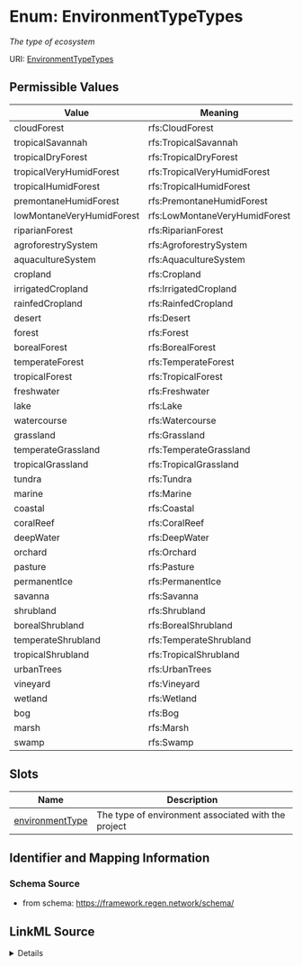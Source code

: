 # Enum: EnvironmentTypeTypes




_The type of ecosystem_



URI: [EnvironmentTypeTypes](EnvironmentTypeTypes.md)

## Permissible Values

| Value | Meaning | Description |
| --- | --- | --- |
| cloudForest | rfs:CloudForest |  |
| tropicalSavannah | rfs:TropicalSavannah |  |
| tropicalDryForest | rfs:TropicalDryForest |  |
| tropicalVeryHumidForest | rfs:TropicalVeryHumidForest |  |
| tropicalHumidForest | rfs:TropicalHumidForest |  |
| premontaneHumidForest | rfs:PremontaneHumidForest |  |
| lowMontaneVeryHumidForest | rfs:LowMontaneVeryHumidForest |  |
| riparianForest | rfs:RiparianForest |  |
| agroforestrySystem | rfs:AgroforestrySystem |  |
| aquacultureSystem | rfs:AquacultureSystem |  |
| cropland | rfs:Cropland |  |
| irrigatedCropland | rfs:IrrigatedCropland |  |
| rainfedCropland | rfs:RainfedCropland |  |
| desert | rfs:Desert |  |
| forest | rfs:Forest |  |
| borealForest | rfs:BorealForest |  |
| temperateForest | rfs:TemperateForest |  |
| tropicalForest | rfs:TropicalForest |  |
| freshwater | rfs:Freshwater |  |
| lake | rfs:Lake |  |
| watercourse | rfs:Watercourse |  |
| grassland | rfs:Grassland |  |
| temperateGrassland | rfs:TemperateGrassland |  |
| tropicalGrassland | rfs:TropicalGrassland |  |
| tundra | rfs:Tundra |  |
| marine | rfs:Marine |  |
| coastal | rfs:Coastal |  |
| coralReef | rfs:CoralReef |  |
| deepWater | rfs:DeepWater |  |
| orchard | rfs:Orchard |  |
| pasture | rfs:Pasture |  |
| permanentIce | rfs:PermanentIce |  |
| savanna | rfs:Savanna |  |
| shrubland | rfs:Shrubland |  |
| borealShrubland | rfs:BorealShrubland |  |
| temperateShrubland | rfs:TemperateShrubland |  |
| tropicalShrubland | rfs:TropicalShrubland |  |
| urbanTrees | rfs:UrbanTrees |  |
| vineyard | rfs:Vineyard |  |
| wetland | rfs:Wetland |  |
| bog | rfs:Bog |  |
| marsh | rfs:Marsh |  |
| swamp | rfs:Swamp |  |




## Slots

| Name | Description |
| ---  | --- |
| [environmentType](environmentType.md) | The type of environment associated with the project |






## Identifier and Mapping Information







### Schema Source


* from schema: https://framework.regen.network/schema/






## LinkML Source

<details>
```yaml
name: EnvironmentTypeTypes
description: The type of ecosystem
from_schema: https://framework.regen.network/schema/
rank: 1000
permissible_values:
  cloudForest:
    text: cloudForest
    meaning: rfs:CloudForest
  tropicalSavannah:
    text: tropicalSavannah
    meaning: rfs:TropicalSavannah
  tropicalDryForest:
    text: tropicalDryForest
    meaning: rfs:TropicalDryForest
  tropicalVeryHumidForest:
    text: tropicalVeryHumidForest
    meaning: rfs:TropicalVeryHumidForest
  tropicalHumidForest:
    text: tropicalHumidForest
    meaning: rfs:TropicalHumidForest
  premontaneHumidForest:
    text: premontaneHumidForest
    meaning: rfs:PremontaneHumidForest
  lowMontaneVeryHumidForest:
    text: lowMontaneVeryHumidForest
    meaning: rfs:LowMontaneVeryHumidForest
  riparianForest:
    text: riparianForest
    meaning: rfs:RiparianForest
  agroforestrySystem:
    text: agroforestrySystem
    meaning: rfs:AgroforestrySystem
  aquacultureSystem:
    text: aquacultureSystem
    meaning: rfs:AquacultureSystem
  cropland:
    text: cropland
    meaning: rfs:Cropland
  irrigatedCropland:
    text: irrigatedCropland
    meaning: rfs:IrrigatedCropland
  rainfedCropland:
    text: rainfedCropland
    meaning: rfs:RainfedCropland
  desert:
    text: desert
    meaning: rfs:Desert
  forest:
    text: forest
    meaning: rfs:Forest
  borealForest:
    text: borealForest
    meaning: rfs:BorealForest
  temperateForest:
    text: temperateForest
    meaning: rfs:TemperateForest
  tropicalForest:
    text: tropicalForest
    meaning: rfs:TropicalForest
  freshwater:
    text: freshwater
    meaning: rfs:Freshwater
  lake:
    text: lake
    meaning: rfs:Lake
  watercourse:
    text: watercourse
    meaning: rfs:Watercourse
  grassland:
    text: grassland
    meaning: rfs:Grassland
  temperateGrassland:
    text: temperateGrassland
    meaning: rfs:TemperateGrassland
  tropicalGrassland:
    text: tropicalGrassland
    meaning: rfs:TropicalGrassland
  tundra:
    text: tundra
    meaning: rfs:Tundra
  marine:
    text: marine
    meaning: rfs:Marine
  coastal:
    text: coastal
    meaning: rfs:Coastal
  coralReef:
    text: coralReef
    meaning: rfs:CoralReef
  deepWater:
    text: deepWater
    meaning: rfs:DeepWater
  orchard:
    text: orchard
    meaning: rfs:Orchard
  pasture:
    text: pasture
    meaning: rfs:Pasture
  permanentIce:
    text: permanentIce
    meaning: rfs:PermanentIce
  savanna:
    text: savanna
    meaning: rfs:Savanna
  shrubland:
    text: shrubland
    meaning: rfs:Shrubland
  borealShrubland:
    text: borealShrubland
    meaning: rfs:BorealShrubland
  temperateShrubland:
    text: temperateShrubland
    meaning: rfs:TemperateShrubland
  tropicalShrubland:
    text: tropicalShrubland
    meaning: rfs:TropicalShrubland
  urbanTrees:
    text: urbanTrees
    meaning: rfs:UrbanTrees
  vineyard:
    text: vineyard
    meaning: rfs:Vineyard
  wetland:
    text: wetland
    meaning: rfs:Wetland
  bog:
    text: bog
    meaning: rfs:Bog
  marsh:
    text: marsh
    meaning: rfs:Marsh
  swamp:
    text: swamp
    meaning: rfs:Swamp

```
</details>

